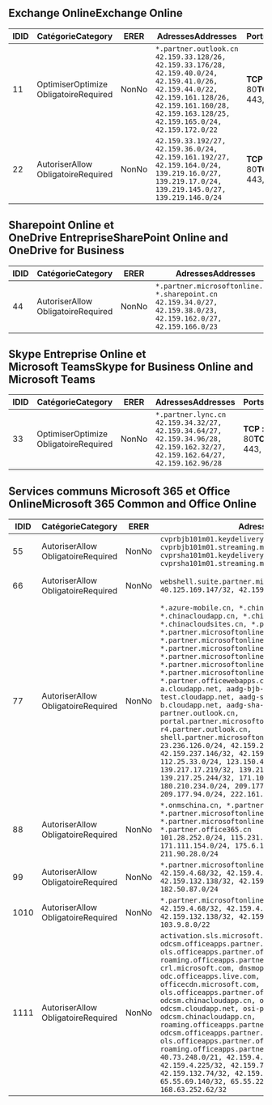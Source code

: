 <!--THIS FILE IS AUTOMATICALLY GENERATED. MANUAL CHANGES WILL BE OVERWRITTEN.-->
<!--Please contact the Office 365 Endpoints team with any questions.-->
<!--China endpoints version 2018073000-->
<!--File generated 2018-09-28 14:38:22.8626-->

## <a name="exchange-online"></a><span data-ttu-id="ab9ab-101">Exchange Online</span><span class="sxs-lookup"><span data-stu-id="ab9ab-101">Exchange Online</span></span>

<span data-ttu-id="ab9ab-102">ID</span><span class="sxs-lookup"><span data-stu-id="ab9ab-102">ID</span></span> | <span data-ttu-id="ab9ab-103">Catégorie</span><span class="sxs-lookup"><span data-stu-id="ab9ab-103">Category</span></span> | <span data-ttu-id="ab9ab-104">ER</span><span class="sxs-lookup"><span data-stu-id="ab9ab-104">ER</span></span> | <span data-ttu-id="ab9ab-105">Adresses</span><span class="sxs-lookup"><span data-stu-id="ab9ab-105">Addresses</span></span> | <span data-ttu-id="ab9ab-106">Ports</span><span class="sxs-lookup"><span data-stu-id="ab9ab-106">Ports</span></span>
-- | -------------------- | -- | --------------------------------------------------------------------------------------------------------------------------------------------------------------------------------------------------------- | ----------------
<span data-ttu-id="ab9ab-107">1</span><span class="sxs-lookup"><span data-stu-id="ab9ab-107">1</span></span> | <span data-ttu-id="ab9ab-108">Optimiser</span><span class="sxs-lookup"><span data-stu-id="ab9ab-108">Optimize</span></span><BR><span data-ttu-id="ab9ab-109">Obligatoire</span><span class="sxs-lookup"><span data-stu-id="ab9ab-109">Required</span></span> | <span data-ttu-id="ab9ab-110">Non</span><span class="sxs-lookup"><span data-stu-id="ab9ab-110">No</span></span> | `*.partner.outlook.cn`<BR>`42.159.33.128/26, 42.159.33.176/28, 42.159.40.0/24, 42.159.41.0/26, 42.159.44.0/22, 42.159.161.128/26, 42.159.161.160/28, 42.159.163.128/25, 42.159.165.0/24, 42.159.172.0/22` | <span data-ttu-id="ab9ab-111">**TCP :** 443, 80</span><span class="sxs-lookup"><span data-stu-id="ab9ab-111">**TCP:** 443, 80</span></span>
<span data-ttu-id="ab9ab-112">2</span><span class="sxs-lookup"><span data-stu-id="ab9ab-112">2</span></span> | <span data-ttu-id="ab9ab-113">Autoriser</span><span class="sxs-lookup"><span data-stu-id="ab9ab-113">Allow</span></span><BR><span data-ttu-id="ab9ab-114">Obligatoire</span><span class="sxs-lookup"><span data-stu-id="ab9ab-114">Required</span></span> | <span data-ttu-id="ab9ab-115">Non</span><span class="sxs-lookup"><span data-stu-id="ab9ab-115">No</span></span> | `42.159.33.192/27, 42.159.36.0/24, 42.159.161.192/27, 42.159.164.0/24, 139.219.16.0/27, 139.219.17.0/24, 139.219.145.0/27, 139.219.146.0/24` | <span data-ttu-id="ab9ab-116">**TCP :** 443, 80</span><span class="sxs-lookup"><span data-stu-id="ab9ab-116">**TCP:** 443, 80</span></span>

## <a name="sharepoint-online-and-onedrive-for-business"></a><span data-ttu-id="ab9ab-117">Sharepoint Online et OneDrive Entreprise</span><span class="sxs-lookup"><span data-stu-id="ab9ab-117">SharePoint Online and OneDrive for Business</span></span>

<span data-ttu-id="ab9ab-118">ID</span><span class="sxs-lookup"><span data-stu-id="ab9ab-118">ID</span></span> | <span data-ttu-id="ab9ab-119">Catégorie</span><span class="sxs-lookup"><span data-stu-id="ab9ab-119">Category</span></span> | <span data-ttu-id="ab9ab-120">ER</span><span class="sxs-lookup"><span data-stu-id="ab9ab-120">ER</span></span> | <span data-ttu-id="ab9ab-121">Adresses</span><span class="sxs-lookup"><span data-stu-id="ab9ab-121">Addresses</span></span> | <span data-ttu-id="ab9ab-122">Ports</span><span class="sxs-lookup"><span data-stu-id="ab9ab-122">Ports</span></span>
-- | ----------------- | -- | --------------------------------------------------------------------------------------------------------------------- | ----------------
<span data-ttu-id="ab9ab-123">4</span><span class="sxs-lookup"><span data-stu-id="ab9ab-123">4</span></span> | <span data-ttu-id="ab9ab-124">Autoriser</span><span class="sxs-lookup"><span data-stu-id="ab9ab-124">Allow</span></span><BR><span data-ttu-id="ab9ab-125">Obligatoire</span><span class="sxs-lookup"><span data-stu-id="ab9ab-125">Required</span></span> | <span data-ttu-id="ab9ab-126">Non</span><span class="sxs-lookup"><span data-stu-id="ab9ab-126">No</span></span> | `*.partner.microsoftonline.cn, *.sharepoint.cn`<BR>`42.159.34.0/27, 42.159.38.0/23, 42.159.162.0/27, 42.159.166.0/23` | <span data-ttu-id="ab9ab-127">**TCP :** 443, 80</span><span class="sxs-lookup"><span data-stu-id="ab9ab-127">**TCP:** 443, 80</span></span>

## <a name="skype-for-business-online-and-microsoft-teams"></a><span data-ttu-id="ab9ab-128">Skype Entreprise Online et Microsoft Teams</span><span class="sxs-lookup"><span data-stu-id="ab9ab-128">Skype for Business Online and Microsoft Teams</span></span>

<span data-ttu-id="ab9ab-129">ID</span><span class="sxs-lookup"><span data-stu-id="ab9ab-129">ID</span></span> | <span data-ttu-id="ab9ab-130">Catégorie</span><span class="sxs-lookup"><span data-stu-id="ab9ab-130">Category</span></span> | <span data-ttu-id="ab9ab-131">ER</span><span class="sxs-lookup"><span data-stu-id="ab9ab-131">ER</span></span> | <span data-ttu-id="ab9ab-132">Adresses</span><span class="sxs-lookup"><span data-stu-id="ab9ab-132">Addresses</span></span> | <span data-ttu-id="ab9ab-133">Ports</span><span class="sxs-lookup"><span data-stu-id="ab9ab-133">Ports</span></span>
-- | -------------------- | -- | -------------------------------------------------------------------------------------------------------------------------------- | ----------------
<span data-ttu-id="ab9ab-134">3</span><span class="sxs-lookup"><span data-stu-id="ab9ab-134">3</span></span> | <span data-ttu-id="ab9ab-135">Optimiser</span><span class="sxs-lookup"><span data-stu-id="ab9ab-135">Optimize</span></span><BR><span data-ttu-id="ab9ab-136">Obligatoire</span><span class="sxs-lookup"><span data-stu-id="ab9ab-136">Required</span></span> | <span data-ttu-id="ab9ab-137">Non</span><span class="sxs-lookup"><span data-stu-id="ab9ab-137">No</span></span> | `*.partner.lync.cn`<BR>`42.159.34.32/27, 42.159.34.64/27, 42.159.34.96/28, 42.159.162.32/27, 42.159.162.64/27, 42.159.162.96/28` | <span data-ttu-id="ab9ab-138">**TCP :** 443, 80</span><span class="sxs-lookup"><span data-stu-id="ab9ab-138">**TCP:** 443, 80</span></span>

## <a name="microsoft-365-common-and-office-online"></a><span data-ttu-id="ab9ab-139">Services communs Microsoft 365 et Office Online</span><span class="sxs-lookup"><span data-stu-id="ab9ab-139">Microsoft 365 Common and Office Online</span></span>

<span data-ttu-id="ab9ab-140">ID</span><span class="sxs-lookup"><span data-stu-id="ab9ab-140">ID</span></span> | <span data-ttu-id="ab9ab-141">Catégorie</span><span class="sxs-lookup"><span data-stu-id="ab9ab-141">Category</span></span> | <span data-ttu-id="ab9ab-142">ER</span><span class="sxs-lookup"><span data-stu-id="ab9ab-142">ER</span></span> | <span data-ttu-id="ab9ab-143">Adresses</span><span class="sxs-lookup"><span data-stu-id="ab9ab-143">Addresses</span></span> | <span data-ttu-id="ab9ab-144">Ports</span><span class="sxs-lookup"><span data-stu-id="ab9ab-144">Ports</span></span>
-- | ----------------- | -- | ---------------------------------------------------------------------------------------------------------------------------------------------------------------------------------------------------------------------------------------------------------------------------------------------------------------------------------------------------------------------------------------------------------------------------------------------------------------------------------------------------------------------------------------------------------------------------------------------------------------------------------------------------------------------------------------------------------------------------------------------------------------------------------------------------------------------------------------------------------------------------------------------------------------------------------------------------------------------------------------------------------------------------------------------------------------------------------- | ----------------
<span data-ttu-id="ab9ab-145">5</span><span class="sxs-lookup"><span data-stu-id="ab9ab-145">5</span></span> | <span data-ttu-id="ab9ab-146">Autoriser</span><span class="sxs-lookup"><span data-stu-id="ab9ab-146">Allow</span></span><BR><span data-ttu-id="ab9ab-147">Obligatoire</span><span class="sxs-lookup"><span data-stu-id="ab9ab-147">Required</span></span> | <span data-ttu-id="ab9ab-148">Non</span><span class="sxs-lookup"><span data-stu-id="ab9ab-148">No</span></span> | `cvprbjb101m01.keydelivery.mediaservices.chinacloudapi.cn, cvprbjb101m01.streaming.mediaservices.chinacloudapi.cn, cvprsha101m01.keydelivery.mediaservices.chinacloudapi.cn, cvprsha101m01.streaming.mediaservices.chinacloudapi.cn` | <span data-ttu-id="ab9ab-149">**TCP :** 443, 80</span><span class="sxs-lookup"><span data-stu-id="ab9ab-149">**TCP:** 443, 80</span></span>
<span data-ttu-id="ab9ab-150">6</span><span class="sxs-lookup"><span data-stu-id="ab9ab-150">6</span></span> | <span data-ttu-id="ab9ab-151">Autoriser</span><span class="sxs-lookup"><span data-stu-id="ab9ab-151">Allow</span></span><BR><span data-ttu-id="ab9ab-152">Obligatoire</span><span class="sxs-lookup"><span data-stu-id="ab9ab-152">Required</span></span> | <span data-ttu-id="ab9ab-153">Non</span><span class="sxs-lookup"><span data-stu-id="ab9ab-153">No</span></span> | `webshell.suite.partner.microsoftonline.cn`<BR>`40.125.169.147/32, 42.159.201.24/32` | <span data-ttu-id="ab9ab-154">**TCP :** 443, 80</span><span class="sxs-lookup"><span data-stu-id="ab9ab-154">**TCP:** 443, 80</span></span>
<span data-ttu-id="ab9ab-155">7</span><span class="sxs-lookup"><span data-stu-id="ab9ab-155">7</span></span> | <span data-ttu-id="ab9ab-156">Autoriser</span><span class="sxs-lookup"><span data-stu-id="ab9ab-156">Allow</span></span><BR><span data-ttu-id="ab9ab-157">Obligatoire</span><span class="sxs-lookup"><span data-stu-id="ab9ab-157">Required</span></span> | <span data-ttu-id="ab9ab-158">Non</span><span class="sxs-lookup"><span data-stu-id="ab9ab-158">No</span></span> | `*.azure-mobile.cn, *.chinacloudapi.cn, *.chinacloudapp.cn, *.chinacloud-mobile.cn, *.chinacloudsites.cn, *.partner.microsoftonline-m.cn, *.partner.microsoftonline-m.net.cn, *.partner.microsoftonline-m-i.cn, *.partner.microsoftonline-m-i.net.cn, *.partner.microsoftonline-p.net.cn, *.partner.microsoftonline-p-i.cn, *.partner.microsoftonline-p-i.net.cn, *.partner.officewebapps.cn, *.windowsazure.cn, aadg-bjb-a.cloudapp.net, aadg-bjb-b.cloudapp.net, aadg-bjb-test.cloudapp.net, aadg-sha-a.cloudapp.net, aadg-sha-b.cloudapp.net, aadg-sha-test.cloudapp.net, partner.outlook.cn, portal.partner.microsoftonline.cdnsvc.com, r4.partner.outlook.cn, shell.partner.microsoftonline.cdnsvc.com`<BR>`23.236.126.0/24, 42.159.224.122/32, 42.159.233.91/32, 42.159.237.146/32, 42.159.238.120/32, 58.68.168.0/24, 112.25.33.0/24, 123.150.49.0/24, 125.65.247.0/24, 139.217.17.219/32, 139.217.19.156/32, 139.217.21.3/32, 139.217.25.244/32, 171.107.84.0/24, 180.210.232.0/24, 180.210.234.0/24, 209.177.86.0/24, 209.177.90.0/24, 209.177.94.0/24, 222.161.226.0/24` | <span data-ttu-id="ab9ab-159">**TCP :** 443, 80</span><span class="sxs-lookup"><span data-stu-id="ab9ab-159">**TCP:** 443, 80</span></span>
<span data-ttu-id="ab9ab-160">8</span><span class="sxs-lookup"><span data-stu-id="ab9ab-160">8</span></span> | <span data-ttu-id="ab9ab-161">Autoriser</span><span class="sxs-lookup"><span data-stu-id="ab9ab-161">Allow</span></span><BR><span data-ttu-id="ab9ab-162">Obligatoire</span><span class="sxs-lookup"><span data-stu-id="ab9ab-162">Required</span></span> | <span data-ttu-id="ab9ab-163">Non</span><span class="sxs-lookup"><span data-stu-id="ab9ab-163">No</span></span> | `*.onmschina.cn, *.partner.microsoftonline.net.cn, *.partner.microsoftonline-i.cn, *.partner.microsoftonline-i.net.cn, *.partner.office365.cn`<BR>`101.28.252.0/24, 115.231.150.0/24, 123.235.32.0/24, 171.111.154.0/24, 175.6.10.0/24, 180.210.229.0/24, 211.90.28.0/24` | <span data-ttu-id="ab9ab-164">**TCP :** 443, 80</span><span class="sxs-lookup"><span data-stu-id="ab9ab-164">**TCP:** 443, 80</span></span>
<span data-ttu-id="ab9ab-165">9</span><span class="sxs-lookup"><span data-stu-id="ab9ab-165">9</span></span> | <span data-ttu-id="ab9ab-166">Autoriser</span><span class="sxs-lookup"><span data-stu-id="ab9ab-166">Allow</span></span><BR><span data-ttu-id="ab9ab-167">Obligatoire</span><span class="sxs-lookup"><span data-stu-id="ab9ab-167">Required</span></span> | <span data-ttu-id="ab9ab-168">Non</span><span class="sxs-lookup"><span data-stu-id="ab9ab-168">No</span></span> | `*.partner.microsoftonline-p.cn`<BR>`42.159.4.68/32, 42.159.4.200/32, 42.159.7.156/32, 42.159.132.138/32, 42.159.133.17/32, 42.159.135.78/32, 182.50.87.0/24` | <span data-ttu-id="ab9ab-169">**TCP :** 443, 80</span><span class="sxs-lookup"><span data-stu-id="ab9ab-169">**TCP:** 443, 80</span></span>
<span data-ttu-id="ab9ab-170">10</span><span class="sxs-lookup"><span data-stu-id="ab9ab-170">10</span></span> | <span data-ttu-id="ab9ab-171">Autoriser</span><span class="sxs-lookup"><span data-stu-id="ab9ab-171">Allow</span></span><BR><span data-ttu-id="ab9ab-172">Obligatoire</span><span class="sxs-lookup"><span data-stu-id="ab9ab-172">Required</span></span> | <span data-ttu-id="ab9ab-173">Non</span><span class="sxs-lookup"><span data-stu-id="ab9ab-173">No</span></span> | `*.partner.microsoftonline.cn`<BR>`42.159.4.68/32, 42.159.4.200/32, 42.159.7.156/32, 42.159.132.138/32, 42.159.133.17/32, 42.159.135.78/32, 103.9.8.0/22` | <span data-ttu-id="ab9ab-174">**TCP :** 443, 80</span><span class="sxs-lookup"><span data-stu-id="ab9ab-174">**TCP:** 443, 80</span></span>
<span data-ttu-id="ab9ab-175">11</span><span class="sxs-lookup"><span data-stu-id="ab9ab-175">11</span></span> | <span data-ttu-id="ab9ab-176">Autoriser</span><span class="sxs-lookup"><span data-stu-id="ab9ab-176">Allow</span></span><BR><span data-ttu-id="ab9ab-177">Obligatoire</span><span class="sxs-lookup"><span data-stu-id="ab9ab-177">Required</span></span> | <span data-ttu-id="ab9ab-178">Non</span><span class="sxs-lookup"><span data-stu-id="ab9ab-178">No</span></span> | `activation.sls.microsoft.com, bjb-odcsm.officeapps.partner.office365.cn, bjb-ols.officeapps.partner.office365.cn, bjb-roaming.officeapps.partner.office365.cn, crl.microsoft.com, dnsmop.chinacloudapp.cn, odc.officeapps.live.com, office15client.microsoft.com, officecdn.microsoft.com, ols.officeapps.partner.office365.cn, osi-prod-bjb01-odcsm.chinacloudapp.cn, osiprod-scus01-odcsm.cloudapp.net, osi-prod-sha01-odcsm.chinacloudapp.cn, roaming.officeapps.partner.office365.cn, sha-odcsm.officeapps.partner.office365.cn, sha-ols.officeapps.partner.office365.cn, sha-roaming.officeapps.partner.office365.cn`<BR>`40.73.248.0/21, 42.159.4.45/32, 42.159.4.50/32, 42.159.4.225/32, 42.159.7.13/32, 42.159.132.73/32, 42.159.132.74/32, 42.159.132.75/32, 65.52.98.231/32, 65.55.69.140/32, 65.55.227.140/32, 70.37.81.47/32, 168.63.252.62/32` | <span data-ttu-id="ab9ab-179">**TCP :** 443, 80</span><span class="sxs-lookup"><span data-stu-id="ab9ab-179">**TCP:** 443, 80</span></span>
